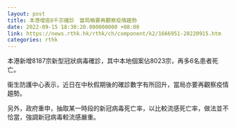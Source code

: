 ```yaml
---
layout: post
title: 本港增逾8千宗確診　當局稱要再觀察疫情趨勢
date: 2022-09-15 18:30:20.000000000 +08:00
link: https://news.rthk.hk/rthk/ch/component/k2/1666951-20220915.htm
categories: rthk
---
```


本港新增8187宗新型冠狀病毒確診，其中本地個案佔8023宗，再多6名患者死亡。

衞生防護中心表示，近日在中秋假期後的確診數字有所回升，當局亦要再觀察疫情趨勢。

另外，政府重申，抽取某一時段的新冠病毒死亡率，以比較流感死亡率，做法並不恰當，強調新冠病毒較流感嚴重。

